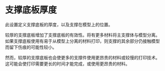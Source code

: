 支撑底板厚度
====
此设置定义支撑底板的厚度，以及支撑在模型上的位置。

较厚的支撑底板增加了支撑底板的有效性。将有更多材料将主支撑体与模型分离。如果支撑底板使用有易于从模型上分离的材料打印，则支撑的其余部分仍接触模型而留下伤痕的可能性较小。

然而，较厚的支撑底板也会使更多的支撑件使用更昂贵的材料或较慢的打印技术。这可能会使打印需要更长的时间才能完成，或使用更昂贵的材料。
